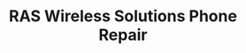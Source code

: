 ---
title: "RAS Wireless Solutions Phone Repair"
url: /angier/ras-wireless-solutions-phone-repair/
shop: Handy
---